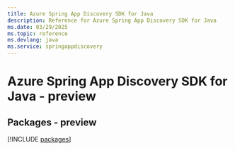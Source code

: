 ```yaml
---
title: Azure Spring App Discovery SDK for Java
description: Reference for Azure Spring App Discovery SDK for Java
ms.date: 03/29/2025
ms.topic: reference
ms.devlang: java
ms.service: springappdiscovery
---
```

# Azure Spring App Discovery SDK for Java - preview
## Packages - preview
[!INCLUDE [packages](spring-app-discovery-index.md)]